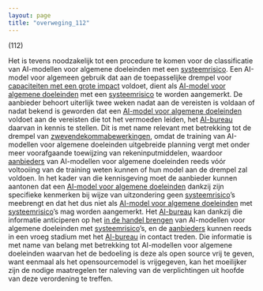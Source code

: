 ```yaml
---
layout: page
title: "overweging_112"
---
```


(112)

Het is tevens noodzakelijk tot een procedure te komen voor de classificatie van AI-modellen voor algemene doeleinden met een [systeemrisico](a3.md#^sysrisk). Een AI-model voor algemeen gebruik dat aan de toepasselijke drempel voor [capaciteiten met een grote impact](a3.md#^capgi) voldoet, dient als [AI-model voor algemene doeleinden](a3.md#^gpai) met een [systeemrisico](a3.md#^sysrisk) te worden aangemerkt. De aanbieder behoort uiterlijk twee weken nadat aan de vereisten is voldaan of nadat bekend is geworden dat een [AI-model voor algemene doeleinden](a3.md#^gpai) voldoet aan de vereisten die tot het vermoeden leiden, het [AI-bureau](a3.md#^aibur) daarvan in kennis te stellen. Dit is met name relevant met betrekking tot de drempel van [zwevendekommabewerkingen](a3.md#^flop), omdat de training van AI-modellen voor algemene doeleinden uitgebreide planning vergt met onder meer voorafgaande toewijzing van rekeninputmiddelen, waardoor [aanbieders](a3.md#^aanbieder) van AI-modellen voor algemene doeleinden reeds vóór voltooiing van de training weten kunnen of hun model aan de drempel zal voldoen. In het kader van die kennisgeving moet de aanbieder kunnen aantonen dat een [AI-model voor algemene doeleinden](a3.md#^gpai) dankzij zijn specifieke kenmerken bij wijze van uitzondering geen [systeemrisico](a3.md#^sysrisk)’s meebrengt en dat het dus niet als [AI-model voor algemene doeleinden](a3.md#^gpai) met [systeemrisico](a3.md#^sysrisk)’s mag worden aangemerkt. Het [AI-bureau](a3.md#^aibur) kan dankzij die informatie anticiperen op het [in de handel brengen](a3.md#^handel) van AI-modellen voor algemene doeleinden met [systeemrisico](a3.md#^sysrisk)’s, en de [aanbieders](a3.md#^aanbieder) kunnen reeds in een vroeg stadium met het [AI-bureau](a3.md#^aibur) in contact treden. Die informatie is met name van belang met betrekking tot AI-modellen voor algemene doeleinden waarvan het de bedoeling is deze als open source vrij te geven, want eenmaal als het opensourcemodel is vrijgegeven, kan het moeilijker zijn de nodige maatregelen ter naleving van de verplichtingen uit hoofde van deze verordening te treffen.